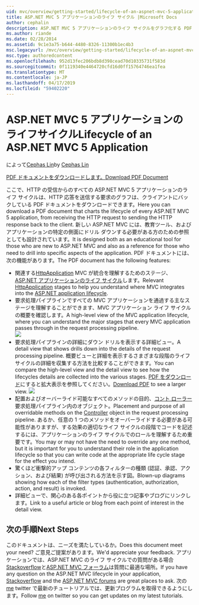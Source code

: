 ```yaml
---
uid: mvc/overview/getting-started/lifecycle-of-an-aspnet-mvc-5-application
title: ASP.NET MVC 5 アプリケーションのライフ サイクル |Microsoft Docs
author: cephalin
description: ASP.NET MVC 5 アプリケーションのライフ サイクルをグラフ化する PDF ドキュメントをダウンロードします。 このライフ サイクルのドキュメントは、MVC のライフ サイクルの概要を確認する.
ms.author: riande
ms.date: 02/28/2014
ms.assetid: 9c1e3a75-b644-4480-8326-11300b1ec4b3
msc.legacyurl: /mvc/overview/getting-started/lifecycle-of-an-aspnet-mvc-5-application
msc.type: authoredcontent
ms.openlocfilehash: 952d13fec206bdb8d398cead70d10335731f583d
ms.sourcegitcommit: 0f1119340e4464720cfd16d0ff15764746ea1fea
ms.translationtype: MT
ms.contentlocale: ja-JP
ms.lasthandoff: 04/17/2019
ms.locfileid: "59402220"
---
```

# <a name="lifecycle-of-an-aspnet-mvc-5-application"></a><span data-ttu-id="e067f-104">ASP.NET MVC 5 アプリケーションのライフサイクル</span><span class="sxs-lookup"><span data-stu-id="e067f-104">Lifecycle of an ASP.NET MVC 5 Application</span></span>

<span data-ttu-id="e067f-105">によって[Cephas Lin](https://github.com/cephalin)</span><span class="sxs-lookup"><span data-stu-id="e067f-105">by [Cephas Lin](https://github.com/cephalin)</span></span>

[<span data-ttu-id="e067f-106">PDF ドキュメントをダウンロードします。</span><span class="sxs-lookup"><span data-stu-id="e067f-106">Download PDF Document</span></span>](lifecycle-of-an-aspnet-mvc-5-application/_static/lifecycle-of-an-aspnet-mvc-5-application1.pdf)

<span data-ttu-id="e067f-107">ここで、HTTP の受信からのすべての ASP.NET MVC 5 アプリケーションのライフ サイクルは、HTTP 応答を送信する要求のグラフは、クライアントにバックしている PDF ドキュメントをダウンロードできます。</span><span class="sxs-lookup"><span data-stu-id="e067f-107">Here you can download a PDF document that charts the lifecycle of every ASP.NET MVC 5 application, from receiving the HTTP request to sending the HTTP response back to the client.</span></span> <span data-ttu-id="e067f-108">新しい ASP.NET MVC には、教育ツール、およびアプリケーションの特定の側面にドリル ダウンする必要がある方のための参照としても設計されています。</span><span class="sxs-lookup"><span data-stu-id="e067f-108">It is designed both as an educational tool for those who are new to ASP.NET MVC and also as a reference for those who need to drill into specific aspects of the application.</span></span> <span data-ttu-id="e067f-109">PDF ドキュメントには、次の機能があります。</span><span class="sxs-lookup"><span data-stu-id="e067f-109">The PDF document has the following features:</span></span>

- <span data-ttu-id="e067f-110">関連する[HttpApplication](https://msdn.microsoft.com/library/system.web.httpapplication.aspx) MVC が統合を理解するためのステージ、 [ASP.NET アプリケーションのライフ サイクル](https://msdn.microsoft.com/library/bb470252.aspx)します。</span><span class="sxs-lookup"><span data-stu-id="e067f-110">Relevant [HttpApplication](https://msdn.microsoft.com/library/system.web.httpapplication.aspx) stages to help you understand where MVC integrates into the [ASP.NET application lifecycle](https://msdn.microsoft.com/library/bb470252.aspx).</span></span>
- <span data-ttu-id="e067f-111">要求処理パイプラインですべての MVC アプリケーションを通過する主なステージを理解することができます、MVC アプリケーション ライフ サイクルの概要を確認します。</span><span class="sxs-lookup"><span data-stu-id="e067f-111">A high-level view of the MVC application lifecycle, where you can understand the major stages that every MVC application passes through in the request processing pipeline.</span></span>  
    ![](lifecycle-of-an-aspnet-mvc-5-application/_static/image1.jpg)
- <span data-ttu-id="e067f-112">要求処理パイプラインの詳細にダウン ドリルを表示する詳細ビュー。</span><span class="sxs-lookup"><span data-stu-id="e067f-112">A detail view that shows drills down into the details of the request processing pipeline.</span></span> <span data-ttu-id="e067f-113">概要ビューと詳細を表示するさまざまな段階のライフ サイクルの詳細を収集する方法を比較することができます。</span><span class="sxs-lookup"><span data-stu-id="e067f-113">You can compare the high-level view and the detail view to see how the lifecycles details are collected into the various stages.</span></span> <span data-ttu-id="e067f-114">[PDF をダウンロード](lifecycle-of-an-aspnet-mvc-5-application/_static/lifecycle-of-an-aspnet-mvc-5-application1.pdf)にすると拡大表示を参照してください。</span><span class="sxs-lookup"><span data-stu-id="e067f-114">[Download PDF](lifecycle-of-an-aspnet-mvc-5-application/_static/lifecycle-of-an-aspnet-mvc-5-application1.pdf) to see a larger view.</span></span>
    ![](lifecycle-of-an-aspnet-mvc-5-application/_static/image2.jpg)
- <span data-ttu-id="e067f-115">配置およびオーバーライド可能なすべてのメソッドの目的、[コント ローラー](https://msdn.microsoft.com/library/system.web.mvc.controller.aspx)要求処理パイプライン内のオブジェクト。</span><span class="sxs-lookup"><span data-stu-id="e067f-115">Placement and purpose of all overridable methods on the [Controller](https://msdn.microsoft.com/library/system.web.mvc.controller.aspx) object in the request processing pipeline.</span></span> <span data-ttu-id="e067f-116">あるか、任意の 1 つのメソッドをオーバーライドする必要がある可能性がありますが、する効果の適切なライフ サイクルの段階でコードを記述するには、アプリケーションのライフ サイクルでのロールを理解するため重要です。</span><span class="sxs-lookup"><span data-stu-id="e067f-116">You may or may not have the need to override any one method, but it is important for you to understand their role in the application lifecycle so that you can write code at the appropriate life cycle stage for the effect you intend.</span></span>
- <span data-ttu-id="e067f-117">驚くほど衝撃的アップ コンテンツの各フィルターの種類 (認証、承認、アクション、および結果) が呼び出される方法を示す図。</span><span class="sxs-lookup"><span data-stu-id="e067f-117">Blown-up diagrams showing how each of the filter types (authentication, authorization, action, and result) is invoked.</span></span>
- <span data-ttu-id="e067f-118">詳細ビューで、関心のある各ポイントから役に立つ記事やブログにリンクします。</span><span class="sxs-lookup"><span data-stu-id="e067f-118">Link to a useful article or blog from each point of interest in the detail view.</span></span>


## <a name="next-steps"></a><span data-ttu-id="e067f-119">次の手順</span><span class="sxs-lookup"><span data-stu-id="e067f-119">Next Steps</span></span>

<span data-ttu-id="e067f-120">このドキュメントは、ニーズを満たしているか。</span><span class="sxs-lookup"><span data-stu-id="e067f-120">Does this document meet your need?</span></span> <span data-ttu-id="e067f-121">ご意見ご提案があります。</span><span class="sxs-lookup"><span data-stu-id="e067f-121">We'd appreciate your feedback.</span></span> <span data-ttu-id="e067f-122">アプリケーションでは、ASP.NET MVC のライフ サイクルでの質問がある場合[Stackoverflow](http://stackoverflow.com/help)と[ASP.NET MVC フォーラム](https://forums.asp.net/1146.aspx)は質問に最適な場所。</span><span class="sxs-lookup"><span data-stu-id="e067f-122">If you have any question on the ASP.NET MVC lifecycle in your application, [Stackoverflow](http://stackoverflow.com/help) and the [ASP.NET MVC forums](https://forums.asp.net/1146.aspx) are great places to ask.</span></span> <span data-ttu-id="e067f-123">次の[me](https://twitter.com/Cephas_MSFT) twitter で最新のチュートリアルでは、更新プログラムを取得できるようにします。</span><span class="sxs-lookup"><span data-stu-id="e067f-123">Follow [me](https://twitter.com/Cephas_MSFT) on twitter so you can get updates on my latest tutorials.</span></span>
